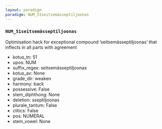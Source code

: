 ```yaml
---
layout: paradigm
paradigm: NUM_51seitsemässeptiljoonas
---
```

### ` NUM_51seitsemässeptiljoonas `

Optimisation hack for exceptional compound ’seitsemässeptiljoonas’ that inflects in all parts with agreement
* kotus_tn: 51
* upos: NUM
* suffix_regex: seitsemässeptiljoonas
* kotus_av: None
* grade_dir: weaken
* harmony: back
* possessive: False
* stem_diphthong: None
* deletion: sseptiljoonas
* plurale_tantum: False
* clitics: False
* pos: NUMERAL
* stem_vowel: None
